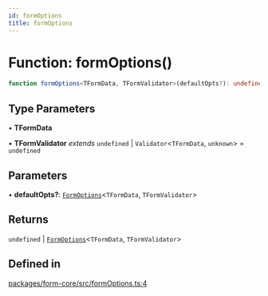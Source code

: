 ```yaml
---
id: formOptions
title: formOptions
---
```


# Function: formOptions()

```ts
function formOptions<TFormData, TFormValidator>(defaultOpts?): undefined | FormOptions<TFormData, TFormValidator>
```

## Type Parameters

• **TFormData**

• **TFormValidator** *extends* `undefined` \| `Validator`\<`TFormData`, `unknown`\> = `undefined`

## Parameters

• **defaultOpts?**: [`FormOptions`](../interfaces/formoptions.md)\<`TFormData`, `TFormValidator`\>

## Returns

`undefined` \| [`FormOptions`](../interfaces/formoptions.md)\<`TFormData`, `TFormValidator`\>

## Defined in

[packages/form-core/src/formOptions.ts:4](https://github.com/TanStack/form/blob/main/packages/form-core/src/formOptions.ts#L4)
